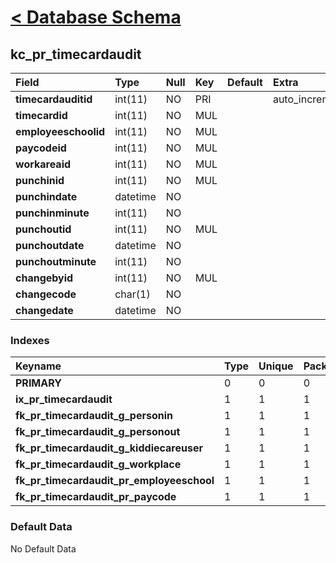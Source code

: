 # [< Database Schema](DatabaseSchema.md) #

## kc\_pr\_timecardaudit ##
| **Field** | Type | Null | Key | Default | Extra | Comment |
|:----------|:-----|:-----|:----|:--------|:------|:--------|
| **timecardauditid** | int(11) | NO   | PRI |         | auto\_increment |         |
| **timecardid** | int(11) | NO   | MUL |         |       |         |
| **employeeschoolid** | int(11) | NO   | MUL |         |       |         |
| **paycodeid** | int(11) | NO   | MUL |         |       |         |
| **workareaid** | int(11) | NO   | MUL |         |       |         |
| **punchinid** | int(11) | NO   | MUL |         |       |         |
| **punchindate** | datetime | NO   |     |         |       |         |
| **punchinminute** | int(11) | NO   |     |         |       |         |
| **punchoutid** | int(11) | NO   | MUL |         |       |         |
| **punchoutdate** | datetime | NO   |     |         |       |         |
| **punchoutminute** | int(11) | NO   |     |         |       |         |
| **changebyid** | int(11) | NO   | MUL |         |       |         |
| **changecode** | char(1) | NO   |     |         |       |         |
| **changedate** | datetime | NO   |     |         |       |         |


### Indexes ###
| **Keyname** | Type | Unique | Packed | Column | Seq | Cardinality | Collation | Null | Comment |
|:------------|:-----|:-------|:-------|:-------|:----|:------------|:----------|:-----|:--------|
| **PRIMARY** | 0    | 0      | 0      | timecardauditid | 1   | 0           | A         | 0    | 0       |
| **ix\_pr\_timecardaudit** | 1    | 1      | 1      | timecardid | 1   |             | A         | 1    | 1       |
| **fk\_pr\_timecardaudit\_g\_personin** | 1    | 1      | 1      | punchinid | 1   |             | A         | 1    | 1       |
| **fk\_pr\_timecardaudit\_g\_personout** | 1    | 1      | 1      | punchoutid | 1   |             | A         | 1    | 1       |
| **fk\_pr\_timecardaudit\_g\_kiddiecareuser** | 1    | 1      | 1      | changebyid | 1   |             | A         | 1    | 1       |
| **fk\_pr\_timecardaudit\_g\_workplace** | 1    | 1      | 1      | workareaid | 1   |             | A         | 1    | 1       |
| **fk\_pr\_timecardaudit\_pr\_employeeschool** | 1    | 1      | 1      | employeeschoolid | 1   |             | A         | 1    | 1       |
| **fk\_pr\_timecardaudit\_pr\_paycode** | 1    | 1      | 1      | paycodeid | 1   |             | A         | 1    | 1       |


### Default Data ###
No Default Data